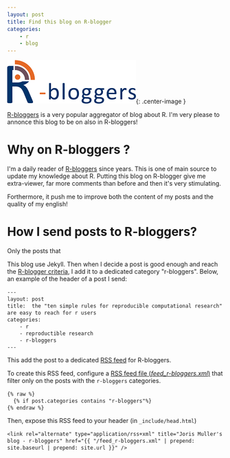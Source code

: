 ```yaml
---
layout: post
title: Find this blog on R-blogger 
categories: 
    - r 
    - blog
---
```


![R-bloggers logo](/assets/2017-02-19/r-bloggers.png){: .center-image }

[R-bloggers](https://www.r-bloggers.com) is a very popular aggregator of blog about R. I'm very please to annonce this blog to be on also in R-bloggers!

# Why on R-bloggers ?

I'm a daily reader of [R-bloggers](https://www.r-bloggers.com) since years. This is one of main source to update my knowledge about R.
Putting this blog on R-blogger give me extra-viewer, far more comments than before and then it's very stimulating. 

Forthermore, it push me to improve both the content of my posts and the quality of my english!

# How I send posts to R-bloggers?

Only the posts that 

This blog use Jekyll. Then when I decide a post is good enough and reach the [R-blogger criteria](https://www.r-bloggers.com/add-your-blog/), I add it to a dedicated category "r-bloggers". Below, an example of the header of a post I send:

```
---
layout: post
title:  the "ten simple rules for reproducible computational research" are easy to reach for r users
categories: 
    - r 
    - reproductible research
    - r-bloggers
---
```

This add the post to a dedicated [RSS feed](http://blog.jom.link/feed_r-bloggers.xml) for R-bloggers.

To create this RSS feed, configure a [RSS feed file (*feed_r-bloggers.xml*)](https://github.com/jomuller/jomuller.github.io/blob/master/feed_r-bloggers.xml) that filter only on the posts with the `r-bloggers` categories.

```
{% raw %}
  {% if post.categories contains "r-bloggers"%}
{% endraw %}
```

Then, expose this RSS feed to your header (in `_include/head.html`)

```
<link rel="alternate" type="application/rss+xml" title="Joris Muller's blog - r-bloggers" href="{{ "/feed_r-bloggers.xml" | prepend: site.baseurl | prepend: site.url }}" />
```



